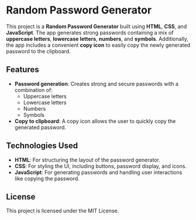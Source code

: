 # Random Password Generator

This project is a **Random Password Generator** built using **HTML**, **CSS**, and **JavaScript**. The app generates strong passwords containing a mix of **uppercase letters**, **lowercase letters**, **numbers**, and **symbols**. Additionally, the app includes a convenient **copy icon** to easily copy the newly generated password to the clipboard.

## Features

- **Password generation**: Creates strong and secure passwords with a combination of:
  - Uppercase letters
  - Lowercase letters
  - Numbers
  - Symbols
- **Copy to clipboard**: A copy icon allows the user to quickly copy the generated password.

## Technologies Used

- **HTML**: For structuring the layout of the password generator.
- **CSS**: For styling the UI, including buttons, password display, and icons.
- **JavaScript**: For generating passwords and handling user interactions like copying the password.

## License

This project is licensed under the MIT License.
